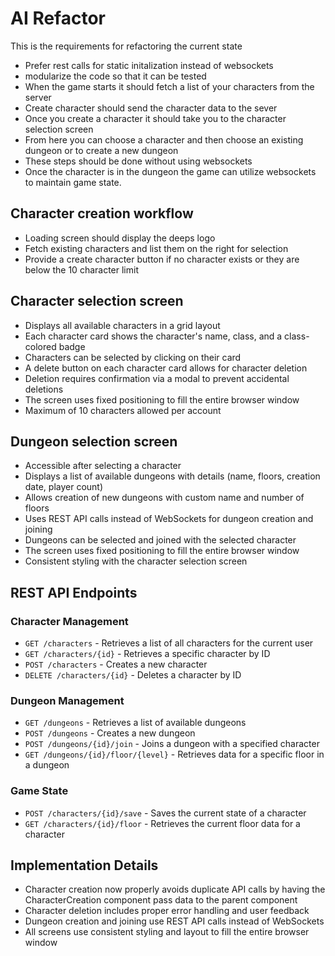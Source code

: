 # AI Refactor

This is the requirements for refactoring the current state

- Prefer rest calls for static initalization instead of websockets
- modularize the code so that it can be tested
- When the game starts it should fetch a list of your characters from the server
- Create character should send the character data to the sever
- Once you create a character it should take you to the character selection screen
- From here you can choose a character and then choose an existing dungeon or to create a new dungeon
- These steps should be done without using websockets
- Once the character is in the dungeon the game can utilize websockets to maintain game state.

## Character creation workflow 
- Loading screen should display the deeps logo
- Fetch existing characters and list them on the right for selection
- Provide a create character button if no character exists or they are below the 10 character limit

## Character selection screen
- Displays all available characters in a grid layout
- Each character card shows the character's name, class, and a class-colored badge
- Characters can be selected by clicking on their card
- A delete button on each character card allows for character deletion
- Deletion requires confirmation via a modal to prevent accidental deletions
- The screen uses fixed positioning to fill the entire browser window
- Maximum of 10 characters allowed per account

## Dungeon selection screen
- Accessible after selecting a character
- Displays a list of available dungeons with details (name, floors, creation date, player count)
- Allows creation of new dungeons with custom name and number of floors
- Uses REST API calls instead of WebSockets for dungeon creation and joining
- Dungeons can be selected and joined with the selected character
- The screen uses fixed positioning to fill the entire browser window
- Consistent styling with the character selection screen

## REST API Endpoints

### Character Management
- `GET /characters` - Retrieves a list of all characters for the current user
- `GET /characters/{id}` - Retrieves a specific character by ID
- `POST /characters` - Creates a new character
- `DELETE /characters/{id}` - Deletes a character by ID

### Dungeon Management
- `GET /dungeons` - Retrieves a list of available dungeons
- `POST /dungeons` - Creates a new dungeon
- `POST /dungeons/{id}/join` - Joins a dungeon with a specified character
- `GET /dungeons/{id}/floor/{level}` - Retrieves data for a specific floor in a dungeon

### Game State
- `POST /characters/{id}/save` - Saves the current state of a character
- `GET /characters/{id}/floor` - Retrieves the current floor data for a character

## Implementation Details
- Character creation now properly avoids duplicate API calls by having the CharacterCreation component pass data to the parent component
- Character deletion includes proper error handling and user feedback
- Dungeon creation and joining use REST API calls instead of WebSockets
- All screens use consistent styling and layout to fill the entire browser window
